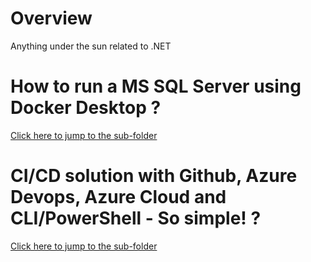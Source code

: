 # Overview
Anything under the sun related to .NET

# How to run a MS SQL Server using Docker Desktop ?
[Click here to jump to the sub-folder](/Docker101/README.MD)


# CI/CD solution with Github, Azure Devops, Azure Cloud and CLI/PowerShell - So simple! ?
[Click here to jump to the sub-folder](/DemoWebAppWithCiCd/README.MD)

